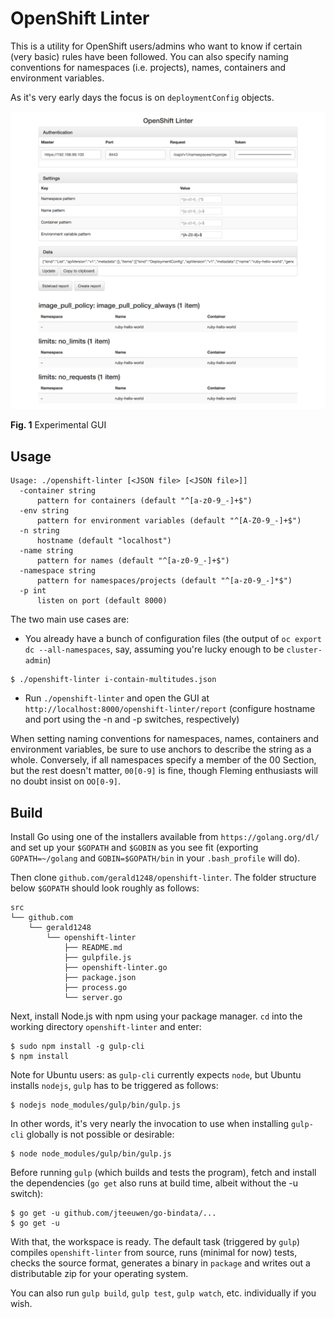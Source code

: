 OpenShift Linter
================

This is a utility for OpenShift users/admins who want to know if certain (very basic) rules have been followed. You can also specify naming conventions for namespaces (i.e. projects), names, containers and environment variables.

As it's very early days the focus is on `deploymentConfig` objects.

<img src="screenshots/openshift-linter.png" width="512" alt="Screenshot of the OpenShift Linter GUI"/>

**Fig. 1** Experimental GUI

Usage
-----
```
Usage: ./openshift-linter [<JSON file> [<JSON file>]]
  -container string
      pattern for containers (default "^[a-z0-9_-]+$")
  -env string
      pattern for environment variables (default "^[A-Z0-9_-]+$")
  -n string
      hostname (default "localhost")
  -name string
      pattern for names (default "^[a-z0-9_-]+$")
  -namespace string
      pattern for namespaces/projects (default "^[a-z0-9_-]*$")
  -p int
      listen on port (default 8000)
```

The two main use cases are:

* You already have a bunch of configuration files (the output of `oc export dc --all-namespaces`, say, assuming you're lucky enough to be `cluster-admin`)
```
$ ./openshift-linter i-contain-multitudes.json
```

* Run `./openshift-linter` and open the GUI at `http://localhost:8000/openshift-linter/report` (configure hostname and port using the -n and -p switches, respectively)

When setting naming conventions for namespaces, names, containers and environment variables, be sure to use anchors to describe the string as a whole. Conversely, if all namespaces specify a member of the 00 Section, but the rest doesn't matter, `00[0-9]` is fine, though Fleming enthusiasts will no doubt insist on `OO[0-9]`.

Build
-----
Install Go using one of the installers available from `https://golang.org/dl/` and set up your `$GOPATH` and `$GOBIN` as you see fit (exporting `GOPATH=~/golang` and `GOBIN=$GOPATH/bin` in your `.bash_profile` will do).

Then clone `github.com/gerald1248/openshift-linter`. The folder structure below `$GOPATH` should look roughly as follows:
```
src
└── github.com
    └── gerald1248
        └── openshift-linter
            ├── README.md
            ├── gulpfile.js
            ├── openshift-linter.go
            ├── package.json
            ├── process.go
            └── server.go
```

Next, install Node.js with npm using your package manager. `cd` into the working directory `openshift-linter` and enter:

```
$ sudo npm install -g gulp-cli
$ npm install
```

Note for Ubuntu users: as `gulp-cli` currently expects `node`, but Ubuntu installs `nodejs`, `gulp` has to be triggered as follows:

```
$ nodejs node_modules/gulp/bin/gulp.js
```

In other words, it's very nearly the invocation to use when installing `gulp-cli` globally is not possible or desirable:

```
$ node node_modules/gulp/bin/gulp.js
```

Before running `gulp` (which builds and tests the program), fetch and install the dependencies (`go get` also runs at build time, albeit without the -u switch):

```
$ go get -u github.com/jteeuwen/go-bindata/...
$ go get -u
```

With that, the workspace is ready. The default task (triggered by `gulp`) compiles `openshift-linter` from source, runs (minimal for now) tests, checks the source format, generates a binary in `package` and writes out a distributable zip for your operating system.

You can also run `gulp build`, `gulp test`, `gulp watch`, etc. individually if you wish.

